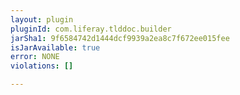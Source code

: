 ```yaml
---
layout: plugin
pluginId: com.liferay.tlddoc.builder
jarSha1: 9f6584742d1444dcf9939a2ea8c7f672ee015fee
isJarAvailable: true
error: NONE
violations: []

---
```

